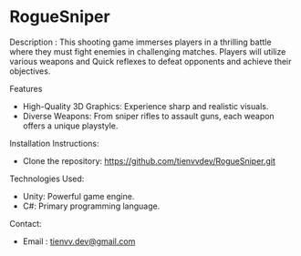 # RogueSniper

Description : This shooting game immerses players in a thrilling battle where they
must fight enemies in challenging matches. Players will utilize various weapons and 
Quick reflexes to defeat opponents and achieve their objectives.

Features 
- High-Quality 3D Graphics: Experience sharp and realistic visuals.
- Diverse Weapons: From sniper rifles to assault guns, each weapon offers a unique playstyle.

Installation Instructions:
- Clone the repository: https://github.com/tienvvdev/RogueSniper.git

Technologies Used:
- Unity: Powerful game engine.
- C#: Primary programming language.

Contact:
- Email : tienvv.dev@gmail.com

  
